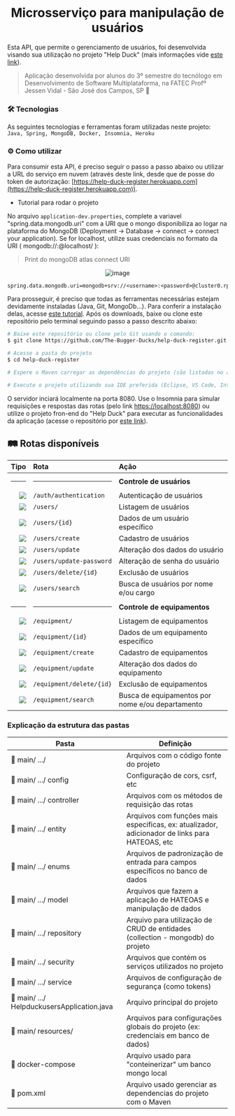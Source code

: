 <h1 align="center"> 
  Microsserviço para manipulação de usuários
</h1>

Esta API, que permite o gerenciamento de usuários, foi desenvolvida visando sua utilização no projeto "Help Duck" (mais informações vide [este link](https://github.com/The-Bugger-Ducks/help-duck-documentation)).

> Aplicação desenvolvida por alunos do 3º semestre do tecnólogo em Desenvolvimento de Software Multiplataforma, na FATEC Profº Jessen Vidal - São José dos Campos, SP :rocket:

### :hammer_and_wrench: Tecnologias

As seguintes tecnologias e ferramentas foram utilizadas neste projeto: `Java, Spring, MongoDB, Docker, Insomnia, Heroku`

### :gear: Como utilizar

Para consumir esta API, é preciso seguir o passo a passo abaixo ou utilizar a URL do serviço em nuvem (através deste link, desde que de posse do token de autorização: [https://help-duck-register.herokuapp.com](https://help-duck-register.herokuapp.com)).

- Tutorial para rodar o projeto

No arquivo `application-dev.properties`, complete a variavel "spring.data.mongodb.uri" com a URI que o mongo disponibiliza ao logar na plataforma do MongoDB (Deployment -> Database -> connect -> connect your application). Se for localhost, utilize suas credenciais no formato da URI ( mongodb://<username>:<password>@localhost/ ):

> Print do mongoDB atlas connect URI

<div align="center">

![image](https://user-images.githubusercontent.com/55204419/162738729-580b22f4-ea41-4d94-a9b2-d20c790458f7.png)

</div>

```cl
spring.data.mongodb.uri=mongodb+srv://<username>:<password>@cluster0.rpjin.mongodb.net/myFirstDatabase?retryWrites=true&w=majority
```

Para prosseguir, é preciso que todas as ferramentas necessárias estejam devidamente instaladas (Java, Git, MongoDb...). Para conferir a instalação delas, acesse [este tutorial](https://uttermost-apricot-1bb.notion.site/Instala-o-das-Ferramentas-Spring-29c3794b88b0460782f454d1c31249d8). Após os downloads, baixe ou clone este repositório pelo terminal seguindo passo a passo descrito abaixo:

```bash
# Baixe este repositório ou clone pelo Git usando o comando:
$ git clone https://github.com/The-Bugger-Ducks/help-duck-register.git

# Acesse a pasta do projeto
$ cd help-duck-register

# Espere o Maven carregar as dependências do projeto (são listadas no arquivo pom.xml)

# Execute o projeto utilizando sua IDE preferida (Eclipse, VS Code, IntelliJ, etc.)
```

O servidor inciará localmente na porta 8080. Use o Insomnia para simular requisições e respostas das rotas (pelo link [https://localhost:8080](https://localhost:8080)) ou utilize o projeto fron-end do "Help Duck" para executar as funcionalidades da aplicação (acesse o repositório por [este link](https://github.com/The-Bugger-Ducks/help-duck-web)).

## :railway_track: Rotas disponíveis

<div align="center">

|                                                                    Tipo | Rota                     | Ação                               |
| ----------------------------------------------------------------------: | :----------------------- | :--------------------------------- |
|  <hr>                                                                   |  <hr>                    | **Controle de usuários**       |
|   [![](https://img.shields.io/badge/POST-4682B4?style=for-the-badge)]() | `/auth/authentication`   | Autenticação de usuários           |
|    [![](https://img.shields.io/badge/GET-2E8B57?style=for-the-badge)]() | `/users/`                | Listagem de usuários               |
|    [![](https://img.shields.io/badge/GET-2E8B57?style=for-the-badge)]() | `/users/{id}`            | Dados de um usuário específico     |
|   [![](https://img.shields.io/badge/POST-4682B4?style=for-the-badge)]() | `/users/create`          | Cadastro de usuários               |
|    [![](https://img.shields.io/badge/PUT-9370DB?style=for-the-badge)]() | `/users/update`          | Alteração dos dados do usuário     |
|    [![](https://img.shields.io/badge/PUT-9370DB?style=for-the-badge)]() | `/users/update-password` | Alteração de senha do usuário      |
| [![](https://img.shields.io/badge/DELETE-CD853F?style=for-the-badge)]() | `/users/delete/{id}`     | Exclusão de usuários               |
|    [![](https://img.shields.io/badge/GET-2E8B57?style=for-the-badge)]() | `/users/search`          | Busca de usuários por nome e/ou cargo |
|  <hr>                                                                   |  <hr>                    | **Controle de equipamentos**       |
|    [![](https://img.shields.io/badge/GET-2E8B57?style=for-the-badge)]() | `/equipment/`            | Listagem de equipamentos           |
|    [![](https://img.shields.io/badge/GET-2E8B57?style=for-the-badge)]() | `/equipment/{id}`        | Dados de um equipamento específico |
|   [![](https://img.shields.io/badge/POST-4682B4?style=for-the-badge)]() | `/equipment/create`      | Cadastro de equipamentos           |
|    [![](https://img.shields.io/badge/PUT-9370DB?style=for-the-badge)]() | `/equipment/update`      | Alteração dos dados do equipamento |
| [![](https://img.shields.io/badge/DELETE-CD853F?style=for-the-badge)]() | `/equipment/delete/{id}` | Exclusão de equipamentos           |
|    [![](https://img.shields.io/badge/GET-2E8B57?style=for-the-badge)]() | `/equipment/search`      | Busca de equipamentos por nome e/ou departamento|

</div>

### Explicação da estrutura das pastas

| Pasta                                                     | Definição                                                                        |
| --------------------------------------------------------- | -------------------------------------------------------------------------------- |
| :open_file_folder: main/ .../                             | Arquivos com o código fonte do projeto                                           |
| :open_file_folder: main/ .../ config                      | Configuração de cors, csrf, etc                                                  |
| :open_file_folder: main/ .../ controller                  | Arquivos com os métodos de requisição das rotas                                  |
| :open_file_folder: main/ .../ entity                      | Arquivos com funções mais especificas, ex: atualizador, adicionador de links para HATEOAS, etc |
| :open_file_folder: main/ .../ enums                       | Arquivos de padronização de entrada para campos específicos no banco de dados    |
| :open_file_folder: main/ .../ model                       |Arquivos que fazem a aplicação de HATEOAS e manipulação de dados                  |
| :open_file_folder: main/ .../ repository                  | Arquivo para utilização de CRUD de entidades (collection - mongodb) do projeto   |
| :open_file_folder: main/ .../ security                    | Arquivos que contém os serviços utilizados no projeto                            |
| :open_file_folder: main/ .../ service                     | Arquivos de configuração de segurança (como tokens)                              |
| :page_facing_up: main/ .../ HelpduckusersApplication.java | Arquivo principal do projeto                                                     |
| :open_file_folder: main/ resources/                       | Arquivos para configurações globais do projeto (ex: credenciais em banco de dados) |
| :page_facing_up: docker-compose                           | Arquivo usado para "conteinerizar" um banco mongo local                          |
| :page_facing_up: pom.xml                                  | Arquivo usado gerenciar as dependencias do projeto com o Maven                   |
